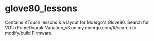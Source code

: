 # glove80_lessons
Contains KTouch lessons & a layout for Moergo's Glove80.
Search for VOUxPrimeDvorak-Variation_v3 on my.moergo.com/#/search to modify/build Firmware.
